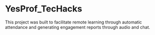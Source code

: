 # YesProf_TecHacks
This project was built to facilitate remote learning through automatic attendance and generating engagement reports through audio and chat. 
